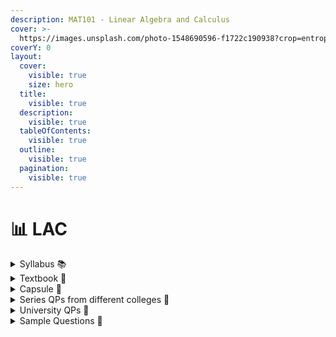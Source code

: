 ```yaml
---
description: MAT101 - Linear Algebra and Calculus
cover: >-
  https://images.unsplash.com/photo-1548690596-f1722c190938?crop=entropy&cs=srgb&fm=jpg&ixid=M3wxOTcwMjR8MHwxfHNlYXJjaHw2fHxtYXRofGVufDB8fHx8MTY5NDkyNzUzMHww&ixlib=rb-4.0.3&q=85
coverY: 0
layout:
  cover:
    visible: true
    size: hero
  title:
    visible: true
  description:
    visible: true
  tableOfContents:
    visible: true
  outline:
    visible: true
  pagination:
    visible: true
---
```


# 📊 LAC

<details>

<summary>Syllabus 📚</summary>

[MAT101](https://drive.google.com/file/d/1uGOu\_NvrEplUc6IsA0ukac6\_d93apeJN/view?usp=drive\_link)👈

</details>

<details>

<summary>Textbook 📖</summary>

[LAC Textbook](https://drive.google.com/drive/folders/1qFyvjMkpswR0tqgOjn8a-v\_PryI83Qbf?usp=drive\_link)👈

</details>

<details>

<summary>Capsule 💊</summary>

[Short Notes](https://drive.google.com/drive/folders/18PrTLGxz8KidzaxKbzgudJUIV27VcUyT?usp=drive\_link)👈

</details>

<details>

<summary>Series QPs from different colleges 📃</summary>

[LAC Series Question Papers](https://drive.google.com/drive/folders/1MyZP77i0y8oQhF2I3vdLSH3w4guUhzxK?usp=drive\_link)👈

</details>

<details>

<summary>University QPs 📑</summary>

[LAC University Question Papers](https://drive.google.com/drive/folders/1l9wrhSHFaqW6Ih-GrOQyjRxdN-g-1s\_L?usp=drive\_link)👈

</details>

<details>

<summary>Sample Questions 💯</summary>

[LAC Extra Questions](https://drive.google.com/drive/folders/1gmjh8904-LOt5uOM\_vJQGuL7TMIWERNY?usp=drive\_link)👈

</details>
